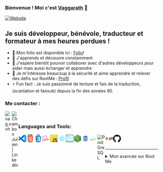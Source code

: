 ### Bienvenue ! Moi c'est [Vaggarath][website] 👋

[![Website](https://img.shields.io/website?label=vag.ovh&style=for-the-badge&url=https://vag.ovh)](http://www.vag.ovh)

## Je suis développeur, bénévole, traducteur et formateur à mes heures perdues !

- 🔭 Mon folio est disponible ici : [Folio][website]!
- 🌱 J'apprends et découvre constamment
- 👯 J'espère bientôt pouvoir collaborer avec d'autres développeurs pour aider mais aussi échanger et apprendre
- 🥅 Je m'intéresse beaucoup à la sécurité et aime apprendre et relever des défis sur RootMe : [Profil][rootme]
- ⚡ Fun fact : Je suis passionné de lecture et fais de la traduction, (scanlation et fansub) depuis la fin des années 90.

### Me contacter :

[<img align="left" alt="vag.ovh" width="22px" src="https://img1.pnghut.com/25/13/3/T4BV13e4qP/direct-download-link-logo-bitmap-icon-design-hyperlink.jpg" />][website]
[<img align="left" alt="Chambon Julien | LinkedIn" width="22px" src="https://cdn.jsdelivr.net/npm/simple-icons@v3/icons/linkedin.svg" />][linkedin]

<br />

### Languages and Tools:

[<img align="left" alt="Visual Studio Code" width="26px" src="https://raw.githubusercontent.com/github/explore/80688e429a7d4ef2fca1e82350fe8e3517d3494d/topics/visual-studio-code/visual-studio-code.png" />][website]
[<img align="left" alt="HTML5" width="26px" src="https://raw.githubusercontent.com/github/explore/80688e429a7d4ef2fca1e82350fe8e3517d3494d/topics/html/html.png" />][website]
[<img align="left" alt="CSS3" width="26px" src="https://raw.githubusercontent.com/github/explore/80688e429a7d4ef2fca1e82350fe8e3517d3494d/topics/css/css.png" />][website]
[<img align="left" alt="Sass" width="26px" src="https://raw.githubusercontent.com/github/explore/80688e429a7d4ef2fca1e82350fe8e3517d3494d/topics/sass/sass.png" />][website]
[<img align="left" alt="JavaScript" width="26px" src="https://raw.githubusercontent.com/github/explore/80688e429a7d4ef2fca1e82350fe8e3517d3494d/topics/javascript/javascript.png" />][website]
[<img align="left" alt="React" width="26px" src="https://raw.githubusercontent.com/github/explore/80688e429a7d4ef2fca1e82350fe8e3517d3494d/topics/react/react.png" />][website]
[<img align="left" alt="MySQL Workbench" width="26px" src="https://raw.githubusercontent.com/linuxserver/docker-templates/master/linuxserver.io/img/mysql-workbench-icon.png" />][website]
[<img align="left" alt="Node.js" width="26px" src="https://raw.githubusercontent.com/github/explore/80688e429a7d4ef2fca1e82350fe8e3517d3494d/topics/nodejs/nodejs.png" />][website]
[<img align="left" alt="SQL" width="26px" src="https://raw.githubusercontent.com/github/explore/80688e429a7d4ef2fca1e82350fe8e3517d3494d/topics/sql/sql.png" />][website]
[<img align="left" alt="MySQL" width="26px" src="https://raw.githubusercontent.com/github/explore/80688e429a7d4ef2fca1e82350fe8e3517d3494d/topics/mysql/mysql.png" />][website]
[<img align="left" alt="PostGreSQL" width="26px" src="https://w7.pngwing.com/pngs/559/367/png-transparent-postgresql-object-relational-database-oracle-database-freebsd-icon-text-logo-head.png" />][website]
[<img align="left" alt="Git" width="26px" src="https://raw.githubusercontent.com/github/explore/80688e429a7d4ef2fca1e82350fe8e3517d3494d/topics/git/git.png" />][website]
[<img align="left" alt="GitHub" width="26px" src="https://raw.githubusercontent.com/github/explore/78df643247d429f6cc873026c0622819ad797942/topics/github/github.png" />][website]


<br />
<br />


---

<details>
    <summary>Mon avancée sur Root Me</summary>
    <img align="center" alt="rootme" src="./root.png" />
</details>





[website]: https://www.vag.ovh
[linkedin]: https://www.linkedin.com/in/julien-chambon-957b77168/
[rootme]: https://www.root-me.org/vaggarath
